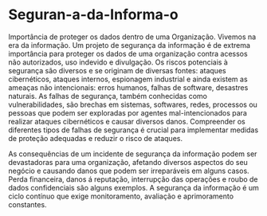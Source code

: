   # Seguran-a-da-Informa-o
Importância de proteger os dados dentro de uma Organização.
Vivemos na era da informação. Um projeto de segurança da informação é de extrema importância para proteger os dados de uma organização contra acessos não autorizados, uso indevido e divulgação. Os riscos potenciais à segurança são diversos e se originam de diversas fontes: ataques cibernéticos, ataques internos, espionagem industrial e ainda existem as ameaças não intencionais: erros humanos, falhas de software, desastres naturais. As falhas de segurança, também conhecidas como vulnerabilidades, são brechas em sistemas, softwares, redes, processos ou pessoas que podem ser exploradas por agentes mal-intencionados para realizar ataques cibernéticos e causar diversos danos. Compreender os diferentes tipos de falhas de segurança é crucial para implementar medidas de proteção adequadas e reduzir o risco de ataques.

As consequências de um incidente de segurança da informação podem ser devastadoras para uma organização, afetando diversos aspectos do seu negócio e causando danos que podem ser irreparáveis em alguns casos. Perda financeira, danos á reputação, interrupção das operações e roubo de dados confidenciais são alguns exemplos.
A segurança da informação é um ciclo contínuo que exige monitoramento, avaliação e aprimoramento constantes.
